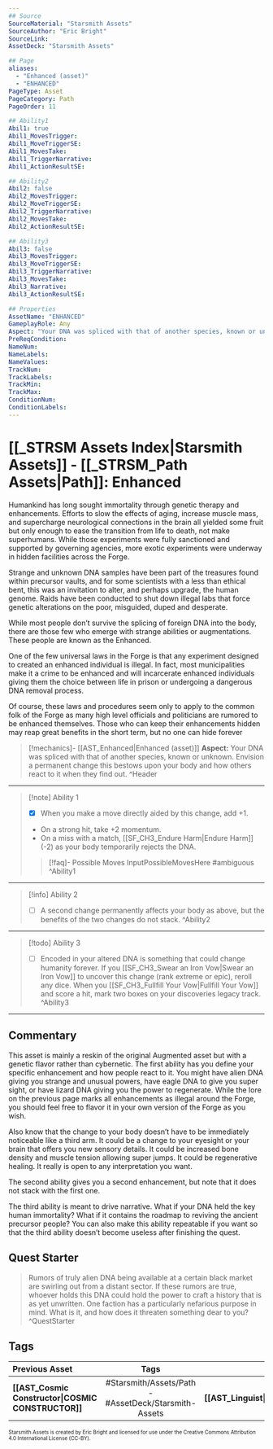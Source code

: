 ```yaml
---
## Source
SourceMaterial: "Starsmith Assets"
SourceAuthor: "Eric Bright"
SourceLink: 
AssetDeck: "Starsmith Assets"

## Page
aliases: 
  - "Enhanced (asset)"
  - "ENHANCED"
PageType: Asset
PageCategory: Path
PageOrder: 11

## Ability1
Abil1: true 
Abil1_MovesTrigger: 
Abil1_MoveTriggerSE: 
Abil1_MovesTake: 
Abil1_TriggerNarrative: 
Abil1_ActionResultSE: 

## Ability2
Abil2: false 
Abil2_MovesTrigger: 
Abil2_MoveTriggerSE: 
Abil2_TriggerNarrative: 
Abil2_MovesTake: 
Abil2_ActionResultSE: 

## Ability3
Abil3: false 
Abil3_MovesTrigger: 
Abil3_MoveTriggerSE: 
Abil3_TriggerNarrative: 
Abil3_MovesTake: 
Abil3_Narrative: 
Abil3_ActionResultSE: 

## Properties
AssetName: "ENHANCED"
GameplayRole: Any
Aspect: "Your DNA was spliced with that of another species, known or unknown. Envision a permanent change this bestows upon your body and how others react to it when they find out."
PreReqCondition: 
NameNum: 
NameLabels: 
NameValues: 
TrackNum: 
TrackLabels: 
TrackMin: 
TrackMax: 
ConditionNum: 
ConditionLabels:
---
```

# [[_STRSM Assets Index|Starsmith Assets]] - [[_STRSM_Path Assets|Path]]: Enhanced
Humankind has long sought immortality through genetic therapy and enhancements. Efforts to slow the effects of aging, increase muscle mass, and supercharge neurological connections in the brain all yielded some fruit but only enough to ease the transition from life to death, not make superhumans. While those experiments were fully sanctioned and supported by governing agencies, more exotic experiments were underway in hidden facilities across the Forge.

Strange and unknown DNA samples have been part of the treasures found within precursor vaults, and for some scientists with a less than ethical bent, this was an invitation to alter, and perhaps upgrade, the human genome. Raids have been conducted to shut down illegal labs that force genetic alterations on the poor, misguided, duped and desperate.

While most people don’t survive the splicing of foreign DNA into the body, there are those few who emerge with strange abilities or augmentations. These people are known as the Enhanced.

One of the few universal laws in the Forge is that any experiment designed to created an enhanced individual is illegal. In fact, most municipalities make it a crime to be enhanced and will incarcerate enhanced individuals giving them the choice between life in prison or undergoing a dangerous DNA removal process.

Of course, these laws and procedures seem only to apply to the common folk of the Forge as many high level officials and politicians are rumored to be enhanced themselves. Those who can keep their enhancements hidden may reap great benefits in the short term, but no one can hide forever

> [!mechanics]- [[AST_Enhanced|Enhanced (asset)]]
> **Aspect:** Your DNA was spliced with that of another species, known or unknown. Envision a permanent change this bestows upon your body and how others react to it when they find out. ^Header
___
> [!note] Ability 1
> - [x] When you make a move directly aided by this change, add +1.
> - On a strong hit, take +2 momentum.
> - On a miss with a match, [[SF_CH3_Endure Harm|Endure Harm]] (-2) as your body temporarily rejects the DNA.
> > [!faq]- Possible Moves
> > InputPossibleMovesHere #ambiguous ^Ability1
___
> [!info] Ability 2
> - [ ] A second change permanently affects your body as above, but the benefits of the two changes do not stack. ^Ability2
___
> [!todo] Ability 3
> - [ ] Encoded in your altered DNA is something that could change humanity forever. If you [[SF_CH3_Swear an Iron Vow|Swear an Iron Vow]] to uncover this change (rank extreme or epic), reroll any dice.
> When you [[SF_CH3_Fullfill Your Vow|Fullfill Your Vow]] and score a hit, mark two boxes on your discoveries legacy track. ^Ability3
___

## Commentary
This asset is mainly a reskin of the original Augmented asset but with a genetic flavor rather than cybernetic. The first ability has you define your specific enhancement and how people react to it. You might have alien DNA giving you strange and unusual powers, have eagle DNA to give you super sight, or have lizard DNA giving you the power to regenerate. While the lore on the previous page marks all enhancements as illegal around the Forge, you should feel free to flavor it in your own version of the Forge as you wish.

Also know that the change to your body doesn’t have to be immediately noticeable like a third arm. It could be a change to your eyesight or your brain that offers you new sensory details. It could be increased bone density and muscle tension allowing super jumps. It could be regenerative healing. It really is open to any interpretation you want.

The second ability gives you a second enhancement, but note that it does not stack with the first one.

The third ability is meant to drive narrative. What if your DNA held the key human immortality? What if it contains the roadmap to reviving the ancient precursor people? You can also make this ability repeatable if you want so that the third ability doesn’t become useless after finishing the quest.

## Quest Starter
> Rumors of truly alien DNA being available at a certain black market are swirling out from a distant sector. If these rumors are true, whoever holds this DNA could hold the power to craft a history that is as yet unwritten. One faction has a particularly nefarious purpose in mind. What is it, and how does it threaten something dear to you? ^QuestStarter

## Tags

| Previous Asset| Tags | Next Asset |
| :--- | :---: | ---: |
| **[[AST_Cosmic Constructor\|COSMIC CONSTRUCTOR]]** | #Starsmith/Assets/Path - #AssetDeck/Starsmith-Assets | **[[AST_Linguist\|LINGUIST]]** |

<font size=-2>Starsmith Assets is created by Eric Bright and licensed for use under the Creative Commons Attribution 4.0 International License (CC-BY).</font>
